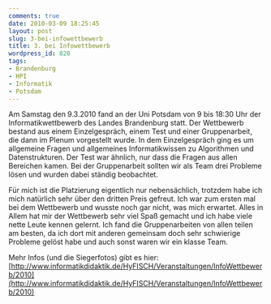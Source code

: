 ```yaml
---
comments: true
date: 2010-03-09 18:25:45
layout: post
slug: 3-bei-infowettbewerb
title: 3. bei Infowettbewerb
wordpress_id: 820
tags:
- Brandenburg
- HPI
- Informatik
- Potsdam
---
```


Am Samstag den 9.3.2010 fand an der Uni Potsdam von 9 bis 18:30 Uhr der Informatikwettbewerb des Landes Brandenburg statt. Der Wettbewerb bestand aus einem Einzelgespräch, einem Test und einer Gruppenarbeit, die dann im Plenum vorgestellt wurde. In dem Einzelgespräch ging es um allgemeine Fragen und allgemeines Informatikwissen zu Algorithmen und Datenstrukturen. Der Test war ähnlich, nur dass die Fragen aus allen Bereichen kamen. Bei der Gruppenarbeit sollten wir als Team drei Probleme lösen und wurden dabei ständig beobachtet.

Für mich ist die Platzierung eigentlich nur nebensächlich, trotzdem habe ich mich natürlich sehr über den dritten Preis gefreut. Ich war zum ersten mal bei dem Wettbewerb und wusste noch gar nicht, was mich erwartet. Alles in Allem hat mir der Wettbewerb sehr viel Spaß gemacht und ich habe viele nette Leute kennen gelernt. Ich fand die Gruppenarbeiten von allen teilen am besten, da ich dort mit anderen gemeinsam doch sehr schwierige Probleme gelöst habe und auch sonst waren wir ein klasse Team.

Mehr Infos (und die Siegerfotos) gibt es hier: [http://www.informatikdidaktik.de/HyFISCH/Veranstaltungen/InfoWettbewerb/2010](http://www.informatikdidaktik.de/HyFISCH/Veranstaltungen/InfoWettbewerb/2010)
